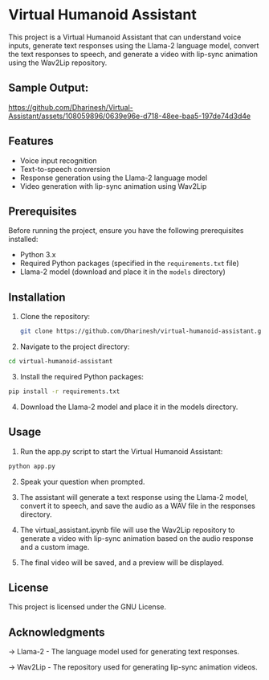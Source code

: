 # Virtual Humanoid Assistant

This project is a Virtual Humanoid Assistant that can understand voice inputs, generate text responses using the Llama-2 language model, convert the text responses to speech, and generate a video with lip-sync animation using the Wav2Lip repository.

## Sample Output:

https://github.com/Dharinesh/Virtual-Assistant/assets/108059896/0639e96e-d718-48ee-baa5-197de74d3d4e


## Features

- Voice input recognition
- Text-to-speech conversion
- Response generation using the Llama-2 language model
- Video generation with lip-sync animation using Wav2Lip

## Prerequisites

Before running the project, ensure you have the following prerequisites installed:

- Python 3.x
- Required Python packages (specified in the `requirements.txt` file)
- Llama-2 model (download and place it in the `models` directory)

## Installation

1. Clone the repository:

   ```bash
   git clone https://github.com/Dharinesh/virtual-humanoid-assistant.git
   ```

2. Navigate to the project directory:

```bash
cd virtual-humanoid-assistant
```

3. Install the required Python packages:

```bash
pip install -r requirements.txt
```

4. Download the Llama-2 model and place it in the models directory.

## Usage

1. Run the app.py script to start the Virtual Humanoid Assistant:

```bash
python app.py
```

2. Speak your question when prompted.

3. The assistant will generate a text response using the Llama-2 model, convert it to speech, and save the audio as a WAV file in the responses directory.

4.  The virtual_assistant.ipynb file will use the Wav2Lip repository to generate a video with lip-sync animation based on the audio response and a custom image.

5.  The final video will be saved, and a preview will be displayed.

## License 

This project is licensed under the GNU License.

## Acknowledgments

-> Llama-2 - The language model used for generating text responses.

-> Wav2Lip - The repository used for generating lip-sync animation videos.

